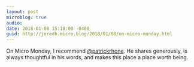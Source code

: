 ```yaml
---
layout: post
microblog: true
audio: 
date: 2018-01-08 15:18:00 -0400
guid: http://jeredb.micro.blog/2018/01/08/on-micro-monday.html
---
```

On Micro Monday, I recommend [@patrickrhone](https://micro.blog/patrickrhone). He shares generously, is always thoughtful in his words, and makes this place a place worth being.
